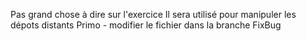 Pas grand chose à dire sur l'exercice
Il sera utilisé pour manipuler les dépots distants
Primo - modifier le fichier dans la branche FixBug
